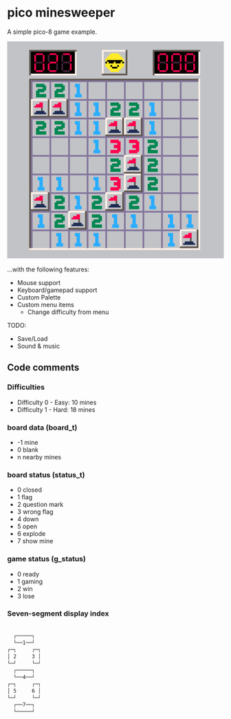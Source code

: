 # pico minesweeper

A simple pico-8 game example.

![](screenshot.png)

...with the following features:

- Mouse support
- Keyboard/gamepad support
- Custom Palette
- Custom menu items
  - Change difficulty from menu

TODO:

- Save/Load
- Sound & music

## Code comments

### Difficulties

- Difficulty 0 - Easy: 10 mines
- Difficulty 1 - Hard: 18 mines

### board data (board_t)

- -1 mine
- 0 blank
- n nearby mines

### board status (status_t)

- 0 closed
- 1 flag
- 2 question mark
- 3 wrong flag
- 4 down
- 5 open
- 6 explode
- 7 show mine

### game status (g_status)

- 0 ready
- 1 gaming
- 2 win
- 3 lose

### Seven-segment display index

```text

  ┌─────┐
  └──1──┘
┌─┐     ┌─┐
│ 2     3 │
└─┘     └─┘
  ┌─────┐
  └──4──┘
┌─┐     ┌─┐
│ 5     6 │
└─┘     └─┘
  ┌──7──┐
  └─────┘
```
